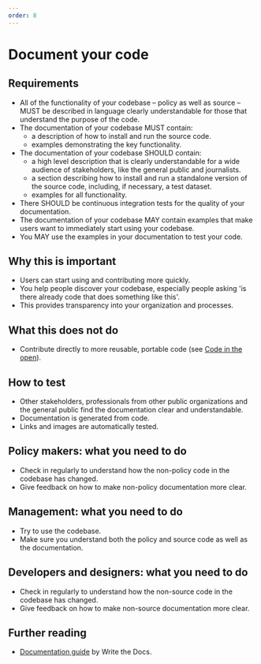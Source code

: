 ```yaml
---
order: 8
---
```

# Document your code

## Requirements

* All of the functionality of your codebase – policy as well as source – MUST be described in language clearly understandable for those that understand the purpose of the code.
* The documentation of your codebase MUST contain:
  * a description of how to install and run the source code.
  * examples demonstrating the key functionality.
* The documentation of your codebase SHOULD contain:
  * a high level description that is clearly understandable for a wide audience of stakeholders, like the general public and journalists.
  * a section describing how to install and run a standalone version of the source code, including, if necessary, a test dataset.
  * examples for all functionality.
* There SHOULD be continuous integration tests for the quality of your documentation.
* The documentation of your codebase MAY contain examples that make users want to immediately start using your codebase.
* You MAY use the examples in your documentation to test your code.

## Why this is important

* Users can start using and contributing more quickly.
* You help people discover your codebase, especially people asking 'is there already code that does something like this'.
* This provides transparency into your organization and processes.

## What this does not do

* Contribute directly to more reusable, portable code (see [Code in the open](./code-in-the-open.md)).

## How to test

* Other stakeholders, professionals from other public organizations and the general public find the documentation clear and understandable.
* Documentation is generated from code.
* Links and images are automatically tested.

## Policy makers: what you need to do

* Check in regularly to understand how the non-policy code in the codebase has changed.
* Give feedback on how to make non-policy documentation more clear.

## Management: what you need to do

* Try to use the codebase.
* Make sure you understand both the policy and source code as well as the documentation.

## Developers and designers: what you need to do

* Check in regularly to understand how the non-source code in the codebase has changed.
* Give feedback on how to make non-source documentation more clear.

## Further reading

* [Documentation guide](https://www.writethedocs.org/guide/) by Write the Docs.
